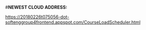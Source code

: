

#**NEWEST CLOUD ADDRESS:**

https://20180226t075056-dot-softenggroup4frontend.appspot.com/CourseLoadScheduler.html